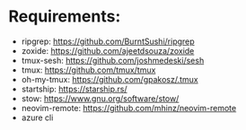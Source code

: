 # Requirements:

- ripgrep: https://github.com/BurntSushi/ripgrep
- zoxide: https://github.com/ajeetdsouza/zoxide
- tmux-sesh: https://github.com/joshmedeski/sesh
- tmux: https://github.com/tmux/tmux
- oh-my-tmux: https://github.com/gpakosz/.tmux
- startship: https://starship.rs/ 
- stow: https://www.gnu.org/software/stow/
- neovim-remote: https://github.com/mhinz/neovim-remote
- azure cli
